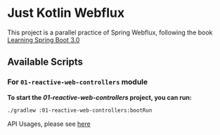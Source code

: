 # Just Kotlin Webflux

This project is a parallel practice of Spring Webflux, following the
book [Learning Spring Boot 3.0](https://github.com/fResult/Learning-Spring-Boot-3.0)

## Available Scripts

### For `01-reactive-web-controllers` module

**To start the *01-reactive-web-controllers* project, you can run:**

```bash
./gradlew :01-reactive-web-controllers:bootRun
```

API Usages, please see [here](01-reactive-web-controllers/README.md)
